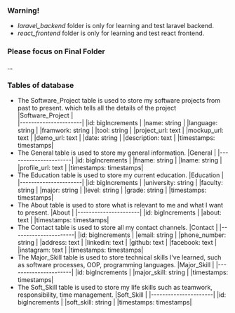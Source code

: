 ### Warning!
- *laravel_backend* folder is only for learning and test laravel backend.
- *react_frontend* folder is only for learning and test react frontend.

### Please focus on Final Folder
...
### Tables of database

- The Software_Project table is used to store my software projects from past to present. which tells all the details of the project
  |Software_Project      |      
  |----------------------|
  |id: bigIncrements     |
  |name: string          |
  |language: string      |
  |framwork: string      |
  |tool: string          |
  |project_url: text     |
  |mockup_url: text      |
  |demo_url: text        |
  |date: string          |
  |description: text     |
  |timestamps: timestamps|
- The General table is used to store my general information.
  |General               |
  |----------------------|
  |id: bigIncrements     |
  |fname: string         |
  |lname: string         |
  |profile_url: text     |
  |timestamps: timestamps|
- The Education table is used to store my current education.
  |Education             |
  |----------------------|
  |id: bigIncrements     |
  |university: string    |
  |faculty: string       |
  |major: string         |
  |level: string         |
  |grade: string         |
  |timestamps: timestamps|
- The About table is used to store what is relevant to me and what I want to present.
  |About                 |
  |----------------------|
  |id: bigIncrements     |
  |about: text           |
  |timestamps: timestamps|
- The Contact table is used to store all my contact channels.
  |Contact               |
  |----------------------|
  |id: bigIncrements     |
  |email: string         |
  |phone_number: string  |
  |address: text         |
  |linkedin: text        |
  |github: text          |
  |facebook: text        |
  |instagram: text       |
  |timestamps: timestamps|
- The Major_Skill table is used to store technical skills I've learned, such as software processes, OOP, programming languages.
  |Major_Skill           |
  |----------------------|
  |id: bigIncrements     |
  |major_skill: string   |
  |timestamps: timestamps|
- The Soft_Skill table is used to store my life skills such as teamwork, responsibility, time management.
  |Soft_Skill            |
  |----------------------|
  |id: bigIncrements     |
  |soft_skill: string    |
  |timestamps: timestamps|


